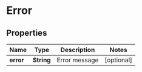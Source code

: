 
# Error

## Properties
Name | Type | Description | Notes
------------ | ------------- | ------------- | -------------
**error** | **String** | Error message |  [optional]



